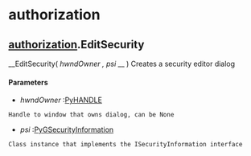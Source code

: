 # authorization

## [authorization](#authorization).EditSecurity

 __EditSecurity( *hwndOwner*  *, psi* __ )
Creates a security editor dialog

#### Parameters


  -  *hwndOwner* :[PyHANDLE](#pyhandle)

    Handle to window that owns dialog, can be None

  -  *psi* :[PyGSecurityInformation](#pygsecurityinformation)

    Class instance that implements the ISecurityInformation interface